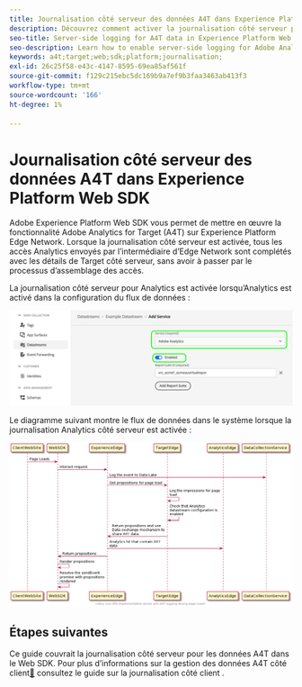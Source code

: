 ```yaml
---
title: Journalisation côté serveur des données A4T dans Experience Platform Web SDK
description: Découvrez comment activer la journalisation côté serveur pour Adobe Analytics for Target (A4T) à l’aide d’Experience Platform Web SDK.
seo-title: Server-side logging for A4T data in Experience Platform Web SDK
seo-description: Learn how to enable server-side logging for Adobe Analytics for Target (A4T) using the Experience Platform Web SDK.
keywords: a4t;target;web;sdk;platform;journalisation;
exl-id: 26c25f58-e43c-4147-8595-69ea85af561f
source-git-commit: f129c215ebc5dc169b9a7ef9b3faa3463ab413f3
workflow-type: tm+mt
source-wordcount: '166'
ht-degree: 1%

---
```


# Journalisation côté serveur des données A4T dans Experience Platform Web SDK

Adobe Experience Platform Web SDK vous permet de mettre en œuvre la fonctionnalité Adobe Analytics for Target (A4T) sur Experience Platform Edge Network. Lorsque la journalisation côté serveur est activée, tous les accès Analytics envoyés par l’intermédiaire d’Edge Network sont complétés avec les détails de Target côté serveur, sans avoir à passer par le processus d’assemblage des accès.

La journalisation côté serveur pour Analytics est activée lorsqu’Analytics est activé dans la configuration du flux de données :

![Configuration de train de données Analytics activée](../assets/enable-analytics-datastream.png)

Le diagramme suivant montre le flux de données dans le système lorsque la journalisation Analytics côté serveur est activée :

![Flux de journalisation côté serveur](../assets/analytics-server-side-logging.png)

## Étapes suivantes

Ce guide couvrait la journalisation côté serveur pour les données A4T dans le Web SDK. Pour plus d’informations sur la gestion des données A4T côté client[&#128279;](./client-side.md) consultez le guide sur la  journalisation côté client .
